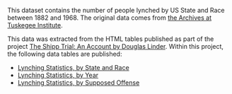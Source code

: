 This dataset contains the number of people lynched by US State and Race between 1882 and 1968. The original data comes from [the Archives at Tuskegee Institute](http://192.203.127.197/archive/handle/123456789/507).

This data was extracted from the HTML tables published as part of the project [The Shipp Trial: An Account by Douglas Linder](http://law2.umkc.edu/faculty/projects/ftrials/shipp/shipp.html). Within this project, the following data tables are published:

 * [Lynching Statistics, by State and Race](http://law2.umkc.edu/faculty/projects/ftrials/shipp/lynchstats.html)
 * [Lynching Statistics, by Year](http://law2.umkc.edu/faculty/projects/ftrials/shipp/lynchingyear.html)
 * [Lynching Statistics, by Supposed Offense](http://law2.umkc.edu/faculty/projects/ftrials/shipp/Lynchcauses.html)

